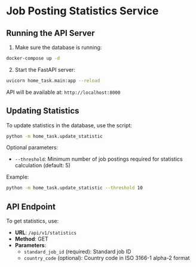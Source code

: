 # Job Posting Statistics Service

## Running the API Server

1. Make sure the database is running:
```bash
docker-compose up -d
```

2. Start the FastAPI server:
```bash
uvicorn home_task.main:app --reload
```

API will be available at: `http://localhost:8000`

## Updating Statistics

To update statistics in the database, use the script:

```bash
python -m home_task.update_statistic
```

Optional parameters:
- `--threshold`: Minimum number of job postings required for statistics calculation (default: 5)

Example:
```bash
python -m home_task.update_statistic --threshold 10
```

## API Endpoint

To get statistics, use:
- **URL**: `/api/v1/statistics`
- **Method**: GET
- **Parameters**:
  - `standard_job_id` (required): Standard job ID
  - `country_code` (optional): Country code in ISO 3166-1 alpha-2 format